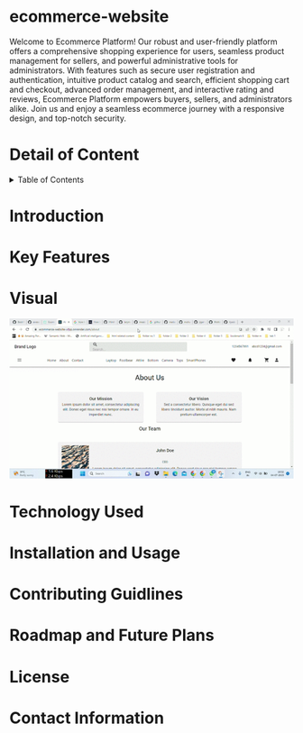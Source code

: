 # ecommerce-website
Welcome to Ecommerce Platform! Our robust and user-friendly platform offers a comprehensive shopping experience for users, seamless product management for sellers, and powerful administrative tools for administrators. With features such as secure user registration and authentication, intuitive product catalog and search, efficient shopping cart and checkout, advanced order management, and interactive rating and reviews, Ecommerce Platform empowers buyers, sellers, and administrators alike. Join us and enjoy a seamless ecommerce journey with a responsive design, and top-notch security.


# Detail of Content
<details>
  <summary>Table of Contents</summary>
  <ol>
    <li>
      <a href="#Introduction">Introduction</a>
      <ul>
        <li><a href="#built-with">Built With</a></li>
      </ul>
    </li>
    <li>
      <a href="#Key">Key Features</a>
      <ul>
        <li><a href="#built-with">Built With</a></li>
      </ul>
    </li>
    <li>
      <a href="#Visual">Visual </a>
      <ul>
        <li><a href="#built-with">Built With</a></li>
      </ul>
    </li>
    <li>
      <a href="#Technology Used">Technology Used</a>
      <ul>
        <li><a href="#built-with">Built With</a></li>
      </ul>
    </li>
    <li>
      <a href="#Installation and Usage">Installation and Usage</a>
      <ul>
        <li><a href="#built-with">Built With</a></li>
      </ul>
    </li>
    <li>
      <a href="#Contributing Guidlines">Contributing Guidlines</a>
      <ul>
        <li><a href="#built-with">Built With</a></li>
      </ul>
    </li>
    <li>
      <a href="#Roadmap and Future Plans">Roadmap and Future Plans</a>
      <ul>
        <li><a href="#built-with">Built With</a></li>
      </ul>
    </li>
    <li>
      <a href="#License">License</a>
      <ul>
        <li><a href="#built-with">Built With</a></li>
      </ul>
    </li>
    <li>
      <a href="#Contact Information">Contact Information</a>
      <ul>
        <li><a href="#built-with">Built With</a></li>
      </ul>
    </li>
  </ol>
</details>



# Introduction

# Key Features

# Visual 
![](./demo/video1.gif)

# Technology Used

# Installation and Usage

# Contributing Guidlines

# Roadmap and Future Plans

# License

# Contact Information

